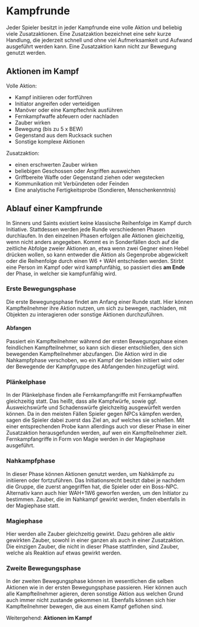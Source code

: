 # Kampfrunde
Jeder Spieler besitzt in jeder Kampfrunde eine volle Aktion und beliebig viele Zusatzaktionen. Eine Zusatzaktion bezeichnet eine sehr kurze Handlung, die jederzeit schnell und ohne viel Aufmerksamkeit und Aufwand ausgeführt werden kann. Eine Zusatzaktion kann nicht zur Bewegung genutzt werden.

## Aktionen im Kampf

Volle Aktion:

- Kampf initiieren oder fortführen
- Initiator angreifen oder verteidigen
- Manöver oder eine Kampftechnik ausführen
- Fernkampfwaffe abfeuern oder nachladen
- Zauber wirken
- Bewegung (bis zu 5 x BEW)
- Gegenstand aus dem Rucksack suchen
- Sonstige komplexe Aktionen

Zusatzaktion:

- einen erschwerten Zauber wirken
- beliebigen Geschossen oder Angriffen ausweichen
- Griffbereite Waffe oder Gegenstand ziehen oder wegstecken
- Kommunikation mit Verbündeten oder Feinden
- Eine analytische Fertigkeitsprobe (Sondieren, Menschenkenntnis)

## Ablauf einer Kampfrunde

In Sinners und Saints existiert keine klassische Reihenfolge im Kampf durch  Initiative. Stattdessen werden jede Runde verschiedenen Phasen durchlaufen. In den einzelnen Phasen erfolgen alle Aktionen gleichzeitig, wenn nicht anders angegeben. Kommt es in Sonderfällen doch auf die zeitliche Abfolge zweier Aktionen an, etwa wenn zwei Gegner einen Hebel drücken wollen, so kann entweder die Aktion als Gegenprobe abgewickelt oder die Reihenfolge durch einen W6 + WAH entschieden werden.
Stirbt eine Person im Kampf oder wird kampfunfähig, so passiert dies **am Ende** der Phase, in welcher sie kampfunfähig wird.

### Erste Bewegungsphase
Die erste Bewegungsphase findet am Anfang einer Runde statt. Hier können Kampfteilnehmer ihre Aktion nutzen, um sich zu bewegen, nachladen, mit Objekten zu interagieren oder sonstige Aktionen durchzuführen.

#### Abfangen
Passiert ein Kampfteilnehmer während der ersten Bewegungsphase einen feindlichen Kampfteilnehmer, so kann sich dieser entschließen, den sich bewegenden Kampfteilnehmer abzufangen. Die Aktion wird in die Nahkampfphase verschoben, wo ein Kampf der beiden initiiert wird oder der Bewegende der Kampfgruppe des Abfangenden hinzugefügt wird.

### Plänkelphase
In der Plänkelphase finden alle Fernkampfangriffe mit Fernkampfwaffen gleichzeitig statt. Das heißt, dass alle Kampfwürfe, sowie ggf. Ausweichswürfe und Schadenswürfe gleichzeitig ausgewürfelt werden können. Da in den meisten Fällen Spieler gegen NPCs kämpfen werden, sagen die Spieler dabei zuerst das Ziel an, auf welches sie schießen. Mit einer entsprechenden Probe kann allerdings auch vor dieser Phase in einer Zusatzaktion herausgefunden werden, auf wen ein Kampfteilnehmer zielt. Fernkampfangriffe in Form von Magie werden in der Magiephase ausgeführt.

### Nahkampfphase
In dieser Phase können Aktionen genutzt werden, um Nahkämpfe zu initiieren oder fortzuführen. Das Initiationsrecht besitzt dabei je nachdem die Gruppe, die zuerst angegriffen hat, die Spieler oder ein Boss-NPC. Alternativ kann auch hier WAH+1W6 geworfen werden, um den Initiator zu bestimmen.
Zauber, die im Nahkampf gewirkt werden, finden ebenfalls in der Magiephase statt.

### Magiephase
Hier werden alle Zauber gleichzeitig gewirkt. Dazu gehören alle aktiv gewirkten Zauber, sowohl in einer ganzen als auch in einer Zusatzaktion. Die einzigen Zauber, die nicht in dieser Phase stattfinden, sind Zauber, welche als Reaktion auf etwas gewirkt werden.

### Zweite Bewegungsphase
In der zweiten Bewegungsphase können im wesentlichen die selben Aktionen wie in der ersten Bewegungsphase passieren. Hier können auch alle Kampfteilnehmer agieren, deren sonstige Aktion aus welchen Grund auch immer nicht zustande gekommen ist. Ebenfalls können sich hier Kampfteilnehmer bewegen, die aus einem Kampf geflohen sind.

Weitergehend: **Aktionen im Kampf**
